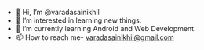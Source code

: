 - 👋 Hi, I’m @varadasainikhil
- 👀 I’m interested in learning new things.
- 🌱 I’m currently learning Android and Web Development.
- 📫 How to reach me- varadasainikhil@gmail.com

<!---
varadasainikhil/varadasainikhil is a ✨ special ✨ repository because its `README.md` (this file) appears on your GitHub profile.
You can click the Preview link to take a look at your changes.
--->
